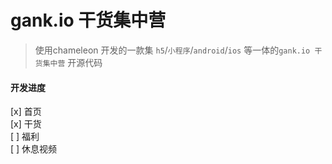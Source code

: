 # gank.io 干货集中营

> 使用chameleon 开发的一款集 `h5`/`小程序`/`android`/`ios` 等一体的`gank.io 干货集中营` 开源代码

#### 开发进度  
[x] 首页  
[x] 干货  
[ ] 福利  
[ ] 休息视频  
